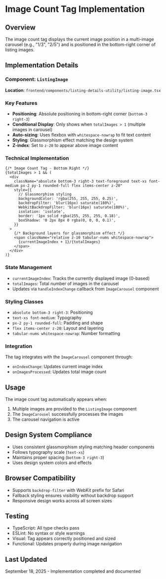 # Image Count Tag Implementation

## Overview
The image count tag displays the current image position in a multi-image carousel (e.g., "1/3", "2/5") and is positioned in the bottom-right corner of listing images.

## Implementation Details

### Component: `ListingImage`
**Location**: `frontend/components/listing-details-utility/listing-image.tsx`

### Key Features
- **Positioning**: Absolute positioning in bottom-right corner (`bottom-3 right-3`)
- **Conditional Display**: Only shows when `totalImages > 1` (multiple images in carousel)
- **Auto-sizing**: Uses flexbox with `whitespace-nowrap` to fit text content
- **Styling**: Glassmorphism effect matching the design system
- **Z-index**: Set to `z-20` to appear above image content

### Technical Implementation
```tsx
{/* Image Count Tag - Bottom Right */}
{totalImages > 1 && (
  <div 
    className="absolute bottom-3 right-3 text-foreground text-xs font-medium px-2 py-1 rounded-full flex items-center z-20"
    style={{
      // Glassmorphism styling
      backgroundColor: 'rgba(255, 255, 255, 0.25)',
      backdropFilter: 'blur(16px) saturate(180%)',
      WebkitBackdropFilter: 'blur(16px) saturate(180%)',
      isolation: 'isolate',
      border: '1px solid rgba(255, 255, 255, 0.18)',
      boxShadow: '0 2px 8px 0 rgba(0, 0, 0, 0.1)',
    }}
  >
    {/* Background layers for glassmorphism effect */}
    <span className="relative z-10 tabular-nums whitespace-nowrap">
      {currentImageIndex + 1}/{totalImages}
    </span>
  </div>
)}
```

### State Management
- `currentImageIndex`: Tracks the currently displayed image (0-based)
- `totalImages`: Total number of images in the carousel
- Updates via `handleIndexChange` callback from `ImageCarousel` component

### Styling Classes
- `absolute bottom-3 right-3`: Positioning
- `text-xs font-medium`: Typography
- `px-2 py-1 rounded-full`: Padding and shape
- `flex items-center z-20`: Layout and layering
- `tabular-nums whitespace-nowrap`: Number formatting

### Integration
The tag integrates with the `ImageCarousel` component through:
- `onIndexChange`: Updates current image index
- `onImagesProcessed`: Updates total image count

## Usage
The image count tag automatically appears when:
1. Multiple images are provided to the `ListingImage` component
2. The `ImageCarousel` successfully processes the images
3. The carousel navigation is active

## Design System Compliance
- Uses consistent glassmorphism styling matching header components
- Follows typography scale (`text-xs`)
- Maintains proper spacing (`bottom-3 right-3`)
- Uses design system colors and effects

## Browser Compatibility
- Supports `backdrop-filter` with WebKit prefix for Safari
- Fallback styling ensures visibility without backdrop support
- Responsive design works across all screen sizes

## Testing
- TypeScript: All type checks pass
- ESLint: No syntax or style warnings
- Visual: Tag appears correctly positioned and sized
- Functional: Updates properly during image navigation

## Last Updated
September 18, 2025 - Implementation completed and documented
